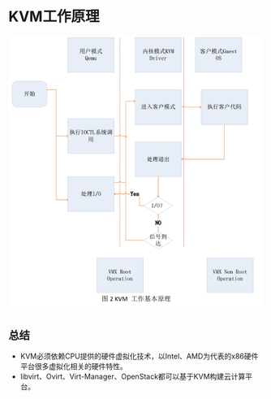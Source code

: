 # KVM工作原理


![1531883438220.png](image/1531883438220.png)

## 总结

* KVM必须依赖CPU提供的硬件虚拟化技术，以Intel、AMD为代表的x86硬件平台很多虚拟化相关的硬件特性。
* libvirt、Ovirt、Virt-Manager、OpenStack都可以基于KVM构建云计算平台。
